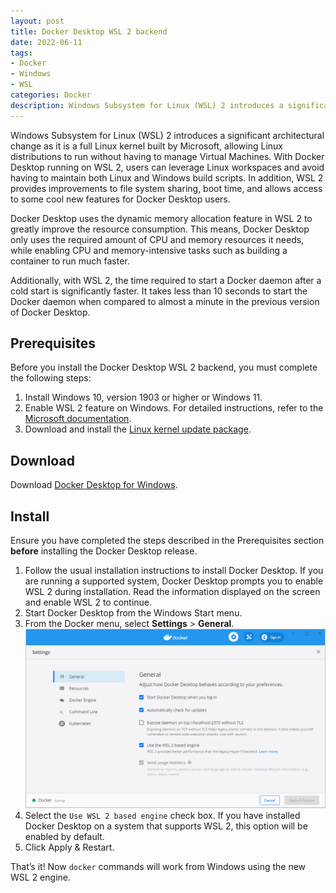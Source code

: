 ```yaml
---
layout: post
title: Docker Desktop WSL 2 backend
date: 2022-06-11
tags:
- Docker
- Windows
- WSL
categories: Docker
description: Windows Subsystem for Linux (WSL) 2 introduces a significant architectural change as it is a full Linux kernel built by Microsoft, allowing Linux distributions to run without having to manage Virtual Machines. With Docker Desktop running on WSL 2, users can leverage Linux workspaces and avoid having to maintain both Linux and Windows build scripts. In addition, WSL 2 provides improvements to file system sharing, boot time, and allows access to some cool new features for Docker Desktop users.
---
```


Windows Subsystem for Linux (WSL) 2 introduces a significant architectural change as it is a full Linux kernel built by Microsoft, allowing Linux distributions to run without having to manage Virtual Machines. With Docker Desktop running on WSL 2, users can leverage Linux workspaces and avoid having to maintain both Linux and Windows build scripts. In addition, WSL 2 provides improvements to file system sharing, boot time, and allows access to some cool new features for Docker Desktop users.

Docker Desktop uses the dynamic memory allocation feature in WSL 2 to greatly improve the resource consumption. This means, Docker Desktop only uses the required amount of CPU and memory resources it needs, while enabling CPU and memory-intensive tasks such as building a container to run much faster.

Additionally, with WSL 2, the time required to start a Docker daemon after a cold start is significantly faster. It takes less than 10 seconds to start the Docker daemon when compared to almost a minute in the previous version of Docker Desktop.

## Prerequisites

Before you install the Docker Desktop WSL 2 backend, you must complete the following steps:

1. Install Windows 10, version 1903 or higher or Windows 11.
1. Enable WSL 2 feature on Windows. For detailed instructions, refer to the [Microsoft documentation](https://docs.microsoft.com/en-us/windows/wsl/install-win10).
1. Download and install the [Linux kernel update package](https://docs.microsoft.com/windows/wsl/wsl2-kernel).

## Download

Download [Docker Desktop for Windows](https://desktop.docker.com/win/main/amd64/Docker%20Desktop%20Installer.exe).

## Install

Ensure you have completed the steps described in the Prerequisites section **before** installing the Docker Desktop release.

1. Follow the usual installation instructions to install Docker Desktop. If you are running a supported system, Docker Desktop prompts you to enable WSL 2 during installation. Read the information displayed on the screen and enable WSL 2 to continue.
1. Start Docker Desktop from the Windows Start menu.
1. From the Docker menu, select **Settings** > **General**.
![](/images/0056.png)
1. Select the `Use WSL 2 based engine` check box.
    If you have installed Docker Desktop on a system that supports WSL 2, this option will be enabled by default.
1. Click Apply & Restart.

That’s it! Now `docker` commands will work from Windows using the new WSL 2 engine.
